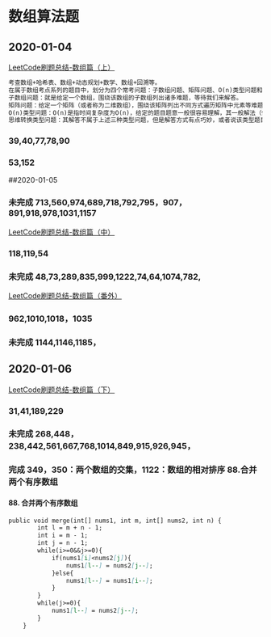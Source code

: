 # 数组算法题
## 2020-01-04
[LeetCode刷题总结-数组篇（上）](https://www.cnblogs.com/liuzhen1995/p/11789339.html)
```markdown
考查数组+哈希表、数组+动态规划+数学、数组+回溯等。
在属于数组考点系列的题目中，划分为四个常考问题：子数组问题、矩阵问题、O(n)类型问题和思维转换类型问题。
子数组问题：就是给定一个数组，围绕该数组的子数组列出诸多难题，等待我们来解答。
矩阵问题：给定一个矩阵（或者称为二维数组），围绕该矩阵列出不同方式遍历矩阵中元素等难题，等待我们来解答。
O(n)类型问题：O(n)是指时间复杂度为O(n)，给定的题目题意一般很容易理解，其一般解法（俗称暴力解法，时间复杂度一般为O(n^2)，甚至更高）也很简单，但是题目要求你的解法时间复杂度为O(n)。看到这些题目的某些解答后，会让我们忍不住夸赞：真乃神人、好厉害、奇异特解、巧妙、强、优雅。
思维转换类型问题：其解答不属于上述三种类型问题，但是解答方式有点巧妙，或者说该类型题目较为基础，很可能考察你的快速应用代码能力的题目。
```
### 39,40,77,78,90
### 53,152
##2020-01-05
### 未完成 713,560,974,689,718,792,795，907，891,918,978,1031,1157
[LeetCode刷题总结-数组篇（中）](https://www.cnblogs.com/liuzhen1995/p/11806842.html)
### 118,119,54
### 未完成  48,73,289,835,999,1222,74,64,1074,782,
[LeetCode刷题总结-数组篇（番外）](https://www.cnblogs.com/liuzhen1995/p/11838623.html)
### 962,1010,1018，1035
### 未完成 1144,1146,1185，
## 2020-01-06
[LeetCode刷题总结-数组篇（下）](https://www.cnblogs.com/liuzhen1995/p/11840387.html)
### 31,41,189,229
### 未完成 268,448，238,442,561,667,768,1014,849,915,926,945，

### 完成 349，350：两个数组的交集，1122：数组的相对排序 88.合并两个有序数组

#### 88. 合并两个有序数组
```markdown
public void merge(int[] nums1, int m, int[] nums2, int n) {
        int l = m + n - 1;
        int i = m - 1;
        int j = n - 1;
        while(i>=0&&j>=0){
            if(nums1[i]<nums2[j]){
                nums1[l--] = nums2[j--];
            }else{
                nums1[l--] = nums1[i--];
            }
        }
        while(j>=0){
            nums1[l--] = nums2[j--];
        }
    }
```